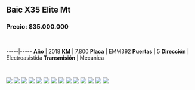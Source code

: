 ## Baic X35 Elite Mt

### Precio: $35.000.000

<p>&nbsp;</p>

-----|-----
**Año** | 2018
**KM** | 7.800
**Placa** | EMM392
**Puertas** | 5
**Dirección** | Electroasistida
**Transmisión** | Mecanica


<p>&nbsp;</p>

<img src="images/Baic X35 Elite Mt - 0.0136.jpg?raw=true"/>
<img src="images/Baic X35 Elite Mt - 0.1739.jpg?raw=true"/>
<img src="images/Baic X35 Elite Mt - 0.1861.jpg?raw=true"/>
<img src="images/Baic X35 Elite Mt - 0.284.jpg?raw=true"/>
<img src="images/Baic X35 Elite Mt - 0.4129.jpg?raw=true"/>
<img src="images/Baic X35 Elite Mt - 0.4242.jpg?raw=true"/>
<img src="images/Baic X35 Elite Mt - 0.4733.jpg?raw=true"/>
<img src="images/Baic X35 Elite Mt - 0.547.jpg?raw=true"/>
<img src="images/Baic X35 Elite Mt - 0.6206.jpg?raw=true"/>
<img src="images/Baic X35 Elite Mt - 0.6342.jpg?raw=true"/>
<img src="images/Baic X35 Elite Mt - 0.6357.jpg?raw=true"/>
<img src="images/Baic X35 Elite Mt - 0.6651.jpg?raw=true"/>
<img src="images/Baic X35 Elite Mt - 0.8534.jpg?raw=true"/>
<img src="images/Baic X35 Elite Mt - 0.9348.jpg?raw=true"/>



